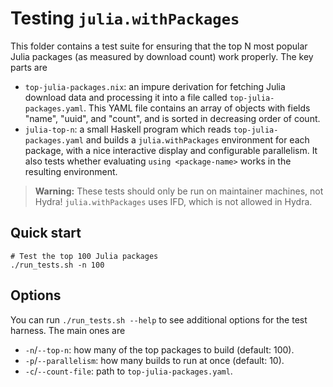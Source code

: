 
# Testing `julia.withPackages`

This folder contains a test suite for ensuring that the top N most popular Julia packages (as measured by download count) work properly. The key parts are

* `top-julia-packages.nix`: an impure derivation for fetching Julia download data and processing it into a file called `top-julia-packages.yaml`. This YAML file contains an array of objects with fields "name", "uuid", and "count", and is sorted in decreasing order of count.
* `julia-top-n`: a small Haskell program which reads `top-julia-packages.yaml` and builds a `julia.withPackages` environment for each package, with a nice interactive display and configurable parallelism. It also tests whether evaluating `using <package-name>` works in the resulting environment.

> **Warning:**
> These tests should only be run on maintainer machines, not Hydra! `julia.withPackages` uses IFD, which is not allowed in Hydra.

## Quick start

``` shell
# Test the top 100 Julia packages
./run_tests.sh -n 100
```

## Options

You can run `./run_tests.sh --help` to see additional options for the test harness. The main ones are

* `-n`/`--top-n`: how many of the top packages to build (default: 100).
* `-p`/`--parallelism`: how many builds to run at once (default: 10).
* `-c`/`--count-file`: path to `top-julia-packages.yaml`.
